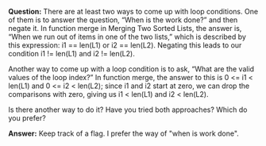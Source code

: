 **Question:** There are at least two ways to come up with loop conditions. One of them is to answer the question, “When is the work done?” and then negate it. In function merge in ​Merging Two Sorted Lists​, the answer is, “When we run out of items in one of the two lists,” which is described by this expression: i1 == len(L1) or i2 == len(L2). Negating this leads to our condition i1 != len(L1) and i2 != len(L2).

Another way to come up with a loop condition is to ask, “What are the valid values of the loop index?” In function merge, the answer to this is 0 <= i1 < len(L1) and 0 <= i2 < len(L2); since i1 and i2 start at zero, we can drop the comparisons with zero, giving us i1 < len(L1) and i2 < len(L2).

Is there another way to do it? Have you tried both approaches? Which do you prefer?

**Answer:** Keep track of a flag. I prefer the way of "when is work done".